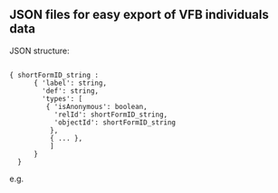 ## JSON files for easy export of VFB individuals data

JSON structure: 

~~~.javascript

{ shortFormID_string : 
      { 'label': string,
        'def': string,
        'types': [ 
         { 'isAnonymous': boolean, 
           'relId': shortFormID_string,
           'objectId': shortFormID_string
          },
          { ... },
          ]
      }
  }

~~~~~

e.g.


